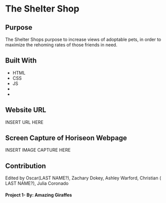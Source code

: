 # The Shelter Shop

## Purpose
The Shelter Shops purpose to increase views of adoptable pets, in order to maximize the rehoming rates of those friends in need.

## Built With
* HTML
* CSS
* JS
* 
* 

## Website URL
INSERT URL HERE

## Screen Capture of Horiseon Webpage
INSERT IMAGE CAPTURE HERE

## Contribution
Edited by Oscar(LAST NAME?), Zachary Dokey, Ashley Warford, Christian ( LAST NAME?), Julia Coronado

#### Project 1- By: Amazing Giraffes
